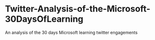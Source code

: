 # Twitter-Analysis-of-the-Microsoft-30DaysOfLearning
An analysis of the 30 days Microsoft learning twitter engagements
